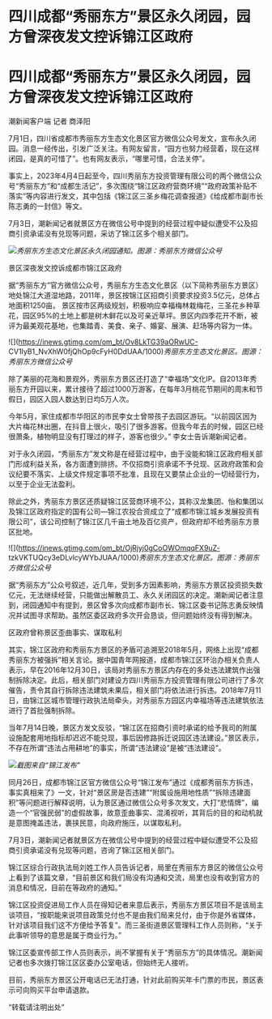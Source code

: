 # 四川成都“秀丽东方”景区永久闭园，园方曾深夜发文控诉锦江区政府

# 四川成都“秀丽东方”景区永久闭园，园方曾深夜发文控诉锦江区政府

潮新闻客户端 记者 商泽阳

7月1日，四川省成都市秀丽东方生态文化景区官方微信公众号发文，宣布永久闭园。消息一经传出，引发广泛关注。有网友留言，“园方也努力经营着，现在这样闭园，是真的可惜了”。也有网友表示，“哪里可惜，合法关停”。

事实上，2023年4月4日起至今，四川秀丽东方投资管理有限公司的两个微信公众号“秀丽东方”和“成都生活记”，多次围绕“锦江区政府营商环境”“政府政策补贴不落实”等内容进行发文，其中包括《锦江区三圣乡梅花调查报道》《给成都市副市长陈志勇的一封信》等文。

7月3日，潮新闻记者就景区方在微信公号中提到的经营过程中疑似遭受不公及招商引资承诺没有兑现等问题，采访了锦江区多个相关部门。

![](https://inews.gtimg.com/om_bt/OY69RPadVA5eEuTp3WSLiutIbChgXP6AKzbuTL_zy2JkQAA/1000)_秀丽东方生态文化景区永久闭园通知。图源：秀丽东方微信公众号_

景区深夜发文控诉成都市锦江区政府

据“秀丽东方”官方微信公众号，秀丽东方生态文化景区（以下简称秀丽东方景区）地处锦江大道湿地路，2011年，景区按锦江区招商引资要求投资3.5亿元，总体占地面积1250亩。
景区按市区两级规划，积极响应幸福梅林栽梅花，三圣花乡种草花，园区95%的土地上都是树木鲜花以及可亲近草坪。景区内四季花开不断，被评为最美观花基地，也集踏青、美食、亲子、婚宴、展演、赶场等内容为一体。

![](https://inews.gtimg.com/om_bt/Ov8LkTG39aORwUC-
CV1IyB1_NvXhW0fjQhOp9cFyH0DdUAA/1000)_秀丽东方生态文化景区。图源：秀丽东方微信公众号_

除了美丽的花海和景观外，秀丽东方景区还打造了“幸福场”文化IP。自2013年秀丽东方开园以来，累计接待了超过1000万游客，在每年3月桃花节期间的周末和节假日，园区入园人数达到日均5万人次。

今年5月，家住成都市华阳区的市民李女士曾带孩子去园区游玩。“以前园区因为大片梅花林出圈，在抖音上很火，吸引了很多游客。但我今年去的时候，园区已经很萧条，植物明显没有打理过的样子，游客也很少。”
李女士告诉潮新闻记者。

对于永久闭园，“秀丽东方”发文称是在经营过程中，由于没能和锦江区政府相关部门形成利益关系，各方面遭到排挤。不仅招商引资承诺不予兑现、区政府政策和会议纪要不落实、上级文件规定事项不批准，且现在又要禁止企业的一切经营行为，以至于企业无法盈利。

除此之外，秀丽东方景区还质疑锦江区营商环境不公，其称汉龙集团、怡和集团以及锦江区政府指定的国有公司—锦江农投合资成立了“成都市锦江城乡发展投资有限公司”，该公司控制了锦江区几千亩土地及百亿资产，但政府却不给秀丽东方景区批地。

![](https://inews.gtimg.com/om_bt/OjRjyj0gCoOWOmqqFX9uZ-
tzkVKTUQcy3eDLvlcyWYbJUAA/1000)_秀丽东方生态文化景区。图源：秀丽东方微信公众号_

据“秀丽东方”公众号叙述，近几年，受到多方因素影响，秀丽东方景区投资损失数亿元，无法继续经营，只能做出解散员工、永久关闭园区的决定。潮新闻记者注意到，闭园通知中有提到，景区曾多次向成都市副市长、锦江区委书记陈志勇反映情况并试图寻求帮助。虽然区委区政府多次开会恳谈，但问题始终没有得到解决。

区政府曾称景区歪曲事实、谋取私利

其实，锦江区政府和秀丽东方景区的矛盾可追溯至2018年5月，网络上出现“成都秀丽东方被强拆”相关言论。据中国青年网报道，成都市锦江区环治办相关负责人表示，早在2016年12月30日，该局对秀丽东方景区内存在的多处违法建筑作出强制拆除决定。此后，相关部门对建设方四川秀丽东方投资管理有限公司进行了多次催告，责令其自行拆除违法建筑未果后，相关部门将依法进行拆违。2018年7月11日，由锦江区城市管理行政执法局牵头，对秀丽东方园区内幸福场等违法建筑依法进行了首批强制拆除。

当年7月14日晚，景区方发文反驳，“锦江区在招商引资时承诺的给予我司的附属设施配套用地指标却迟迟不能兑现，事后因修路拆迁说园区违法建设。”景区表示，不存在所谓“违法占用耕地”的事实，所谓“违法建设”是被“违法建设”。

![](https://inews.gtimg.com/om_bt/OTFnQVg8CN3sdjrdo77DPM3qPU23iFps238fuO8B9tUrgAA/1000)_截图来自“锦江发布”_

同月26日，成都市锦江区官方微信公众号“锦江发布”通过《成都秀丽东方拆违，事实真相来了》一文，针对“景区房是否违建”“附属设施用地性质”“拆除违建面积”等问题进行解释说明，认为景区通过微信公众号多次发文，大打“悲情牌”，编造一个“官强民弱”的虚假故事，故意歪曲事实、混淆视听，其背后的目的和动机就是意图掩盖违法，裹挟民意，向政府施压，以谋取私利。

7月3日，潮新闻记者就景区方在微信公号中提到的经营过程中疑似遭受不公及招商引资承诺没有兑现等问题，咨询了锦江区相关部门。

锦江区综合行政执法局刘姓工作人员告诉记者，局里在秀丽东方景区的微信公众号上看到了该篇文章，“目前景区和我们局没有沟通和交流，局里也没有收到官方的消息和情况，目前在等政府的通知。”

锦江区投资促进局工作人员在得知记者来意后表示，秀丽东方景区项目不是该局主谈项目，“按职能来说项目政策兑付也不是由我们局来兑付，由于你是外省媒体，针对该项目我们这不方便给予答复”。而三圣街道景区管理科工作人员则称，“关于此事听领导的意思是属于商业行为。”

锦江区委宣传部工作人员则表示，尚不掌握有关于“秀丽东方”的具体情况。潮新闻记者也多次拨打锦江区区委办公室电话，但始终无人接听。

目前，秀丽东方景区公开电话已无法打通，针对此前购买年卡门票的市民，景区表示可向购买平台申请退款。

“转载请注明出处”

